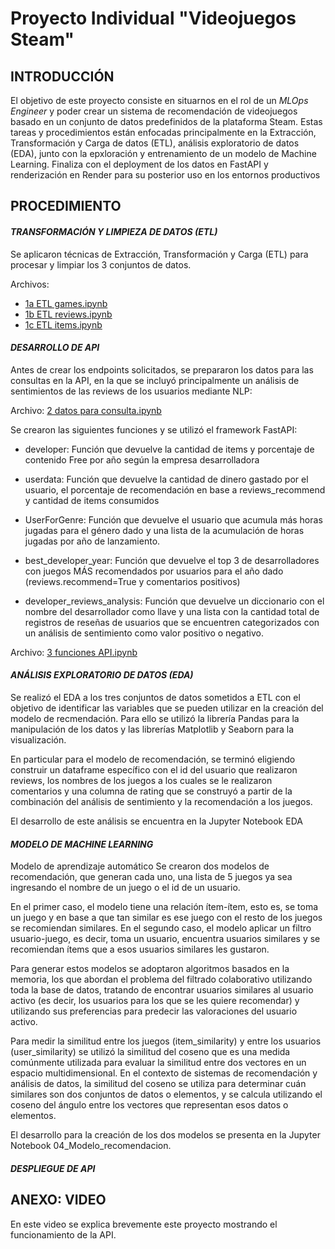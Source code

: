# Proyecto Individual "Videojuegos Steam"

## INTRODUCCIÓN
El objetivo de este proyecto consiste en situarnos en el rol de un *MLOps Engineer* y poder crear un sistema de recomendación de videojuegos basado en un conjunto de datos predefinidos de la plataforma Steam. Estas tareas y procedimientos están enfocadas principalmente en la Extracción, Transformación y Carga de datos (ETL), análisis exploratorio de datos (EDA), junto con la epxloración y entrenamiento de un modelo de Machine Learning. Finaliza con el deployment de los datos en FastAPI y renderización en Render para su posterior uso en los entornos productivos

## PROCEDIMIENTO
#### *TRANSFORMACIÓN Y LIMPIEZA DE DATOS (ETL)*
Se aplicaron técnicas de Extracción, Transformación y Carga (ETL) para procesar y limpiar los 3 conjuntos de datos. 

Archivos: 
- [1a ETL games.ipynb](https://github.com/cristobalqv/PI_videojuegos_Steam/blob/main/JupyterNotebooks/1a%20ETL%20games.ipynb "1a ETL games.ipynb")
- [1b ETL reviews.ipynb](https://github.com/cristobalqv/PI_videojuegos_Steam/blob/main/JupyterNotebooks/1b%20ETL%20reviews.ipynb "1b ETL reviews.ipynb")
- [1c ETL items.ipynb](https://github.com/cristobalqv/PI_videojuegos_Steam/blob/main/JupyterNotebooks/1c%20ETL%20items.ipynb "1c ETL items.ipynb")


#### *DESARROLLO DE API*
Antes de crear los endpoints solicitados, se prepararon los datos para las consultas en la API, en la que se incluyó principalmente un análisis de sentimientos de las reviews de los usuarios mediante NLP:

Archivo: [2 datos para consulta.ipynb](https://github.com/cristobalqv/PI_videojuegos_Steam/blob/main/JupyterNotebooks/2%20datos%20para%20consulta.ipynb "2 datos para consulta.ipynb")

Se crearon las siguientes funciones y se utilizó el framework FastAPI:

- developer: Función que devuelve la cantidad de items y porcentaje de contenido Free por año según la empresa desarrolladora

- userdata: Función que devuelve la cantidad de dinero gastado por el usuario, el porcentaje de recomendación en base a reviews_recommend y cantidad de items consumidos

- UserForGenre: Función que devuelve el usuario que acumula más horas jugadas para el género dado y una lista de la acumulación de horas jugadas por año de lanzamiento.

- best_developer_year: Función que devuelve el top 3 de desarrolladores con juegos MÁS recomendados por usuarios para el año dado (reviews.recommend=True y comentarios positivos)

- developer_reviews_analysis: Función que devuelve un diccionario con el nombre del desarrollador como llave y una lista con la cantidad total de registros de reseñas de usuarios que se encuentren categorizados con un análisis de sentimiento como valor positivo o negativo.

Archivo: [3 funciones API.ipynb](https://github.com/cristobalqv/PI_videojuegos_Steam/blob/main/JupyterNotebooks/3%20funciones%20API.ipynb "3 funciones API.ipynb")


#### *ANÁLISIS EXPLORATORIO DE DATOS (EDA)*
Se realizó el EDA a los tres conjuntos de datos sometidos a ETL con el objetivo de identificar las variables que se pueden utilizar en la creación del modelo de recmendación. Para ello se utilizó la librería Pandas para la manipulación de los datos y las librerías Matplotlib y Seaborn para la visualización.

En particular para el modelo de recomendación, se terminó eligiendo construir un dataframe específico con el id del usuario que realizaron reviews, los nombres de los juegos a los cuales se le realizaron comentarios y una columna de rating que se construyó a partir de la combinación del análisis de sentimiento y la recomendación a los juegos.

El desarrollo de este análisis se encuentra en la Jupyter Notebook EDA





#### *MODELO DE MACHINE LEARNING*

Modelo de aprendizaje automático
Se crearon dos modelos de recomendación, que generan cada uno, una lista de 5 juegos ya sea ingresando el nombre de un juego o el id de un usuario.

En el primer caso, el modelo tiene una relación ítem-ítem, esto es, se toma un juego y en base a que tan similar es ese juego con el resto de los juegos se recomiendan similares. En el segundo caso, el modelo aplicar un filtro usuario-juego, es decir, toma un usuario, encuentra usuarios similares y se recomiendan ítems que a esos usuarios similares les gustaron.

Para generar estos modelos se adoptaron algoritmos basados en la memoria, los que abordan el problema del filtrado colaborativo utilizando toda la base de datos, tratando de encontrar usuarios similares al usuario activo (es decir, los usuarios para los que se les quiere recomendar) y utilizando sus preferencias para predecir las valoraciones del usuario activo.

Para medir la similitud entre los juegos (item_similarity) y entre los usuarios (user_similarity) se utilizó la similitud del coseno que es una medida comúnmente utilizada para evaluar la similitud entre dos vectores en un espacio multidimensional. En el contexto de sistemas de recomendación y análisis de datos, la similitud del coseno se utiliza para determinar cuán similares son dos conjuntos de datos o elementos, y se calcula utilizando el coseno del ángulo entre los vectores que representan esos datos o elementos.

El desarrollo para la creación de los dos modelos se presenta en la Jupyter Notebook 04_Modelo_recomendacion.


#### *DESPLIEGUE DE API*

## ANEXO: VIDEO
En este video se explica brevemente este proyecto mostrando el funcionamiento de la API.
